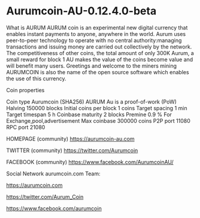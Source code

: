 ﻿# Aurumcoin-AU-0.12.4.0-beta

What is AURUM
AURUM coin is an experimental new digital currency that enables instant payments to anyone, anywhere in the world. Aurum uses peer-to-peer 
technology to operate with no central authority:managing transactions and issuing money are carried out collectively by the network. 
The competitiveness of other coins, the total amount of only 300K Aurum, a small reward for block 1 AU makes the value of the coins 
become value and will benefit many users. Greetings and welcome to the miners mining 
AURUMCOIN is also the name of the open source software which enables the use of this currency.

Coin properties

Coin type Aurumcoin (SHA256)
AURUM Au is a proof-of-work (PoW)
Halving 150000 blocks
Initial coins per block 1 coins
Target spacing 1 min
Target timespan 5 h
Coinbase maturity 2 blocks
Premine
0.9 % For Exchange,pool,advertisement
Max coinbase 300000 coins
P2P port
11080
RPC port
21080


HOMEPAGE (community)
https://aurumcoin-au.com

TWITTER (community)
https://twitter.com/Aurumcoin

FACEBOOK (community)
https://www.facebook.com/AurumcoinAU/


Social Network aurumcoin.com Team:

https://aurumcoin.com

https://twitter.com/Aurum_Coin

https://www.facebook.com/aurumcoin
